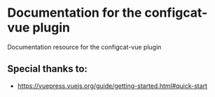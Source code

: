 # Documentation for the configcat-vue plugin
Documentation resource for the configcat-vue plugin



## Special thanks to:

- https://vuepress.vuejs.org/guide/getting-started.html#quick-start